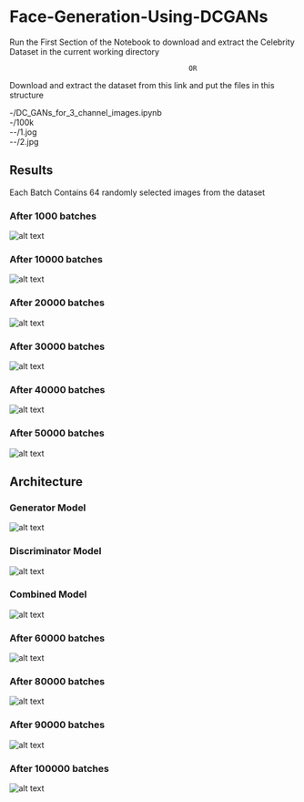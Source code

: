 # Face-Generation-Using-DCGANs

Run the First Section of the Notebook to download and extract the Celebrity Dataset in the current working directory

                                                OR

Download and extract the dataset from this link and put the files in this structure

  -/DC_GANs_for_3_channel_images.ipynb<br/>
  -/100k<br/>
  --/1.jog<br/>
  --/2.jpg

## Results

Each Batch Contains 64 randomly selected images from the dataset

### After 1000 batches                                                                     

![alt text](https://github.com/OverGeek/Face-Generation-Using-DCGANs/blob/master/1000.png)

### After 10000 batches                                                                     

![alt text](https://github.com/OverGeek/Face-Generation-Using-DCGANs/blob/master/10000.png)

### After 20000 batches                                                                     

![alt text](https://github.com/OverGeek/Face-Generation-Using-DCGANs/blob/master/20000.png)

### After 30000 batches                                                                     

![alt text](https://github.com/OverGeek/Face-Generation-Using-DCGANs/blob/master/30000.png)

### After 40000 batches                                                                     

![alt text](https://github.com/OverGeek/Face-Generation-Using-DCGANs/blob/master/40000.png)

### After 50000 batches                                                                     

![alt text](https://github.com/OverGeek/Face-Generation-Using-DCGANs/blob/master/50000.png)

## Architecture

### Generator Model

![alt text](https://github.com/OverGeek/Face-Generation-Using-DCGANs/blob/master/generator.png)

### Discriminator Model

![alt text](https://github.com/OverGeek/Face-Generation-Using-DCGANs/blob/master/disciminator.png)

### Combined Model

![alt text](https://github.com/OverGeek/Face-Generation-Using-DCGANs/blob/master/combined.png)


### After 60000 batches                                                                     

![alt text](https://github.com/OverGeek/Face-Generation-Using-DCGANs/blob/master/70000.png)

### After 80000 batches                                                                     

![alt text](https://github.com/OverGeek/Face-Generation-Using-DCGANs/blob/master/80000.png)

### After 90000 batches                                                                     

![alt text](https://github.com/OverGeek/Face-Generation-Using-DCGANs/blob/master/90000.png)

### After 100000 batches                                                                     

![alt text](https://github.com/OverGeek/Face-Generation-Using-DCGANs/blob/master/100000.png)
